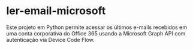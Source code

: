 # ler-email-microsoft
Este projeto em Python permite acessar os últimos e-mails recebidos em uma conta corporativa do Office 365 usando a Microsoft Graph API com autenticação via Device Code Flow.
